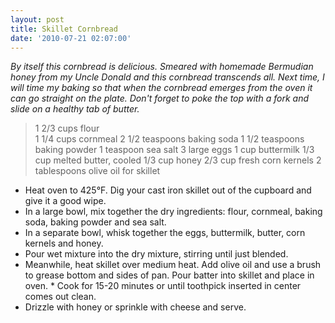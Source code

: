 ```yaml
---
layout: post
title: Skillet Cornbread
date: '2010-07-21 02:07:00'
---
```


*By itself this cornbread is delicious. Smeared with homemade Bermudian honey from my Uncle Donald and this cornbread transcends all. Next time,  I will time my baking so that when the cornbread emerges from the oven it can go straight on the plate. Don't forget to poke the top with a fork and slide on a healthy tab of butter.*

> 1 2/3 cups flour  
1 1/4 cups cornmeal
2 1/2 teaspoons baking soda
1 1/2 teaspoons baking powder
1 teaspoon sea salt
3 large eggs
1 cup buttermilk
1/3 cup melted butter, cooled
1/3 cup honey
2/3 cup fresh corn kernels
2 tablespoons olive oil for skillet

* Heat oven to 425°F. Dig your cast iron skillet out of the cupboard and give it a good wipe. 
* In a large bowl, mix together the dry ingredients: flour, cornmeal, baking soda, baking powder and sea salt.
* In a separate bowl, whisk together the eggs, buttermilk, butter, corn kernels and honey. 
* Pour wet mixture into the dry mixture, stirring until just blended.
* Meanwhile, heat skillet over medium heat. Add olive oil and use a brush to grease bottom and sides of pan. Pour batter into skillet and place in oven. * Cook for 15-20 minutes or until toothpick inserted in center comes out clean.
* Drizzle with honey or sprinkle with cheese and serve.
